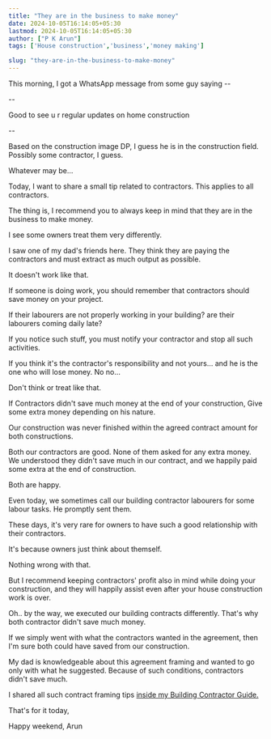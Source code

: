 ```yaml
---
title: "They are in the business to make money"
date: 2024-10-05T16:14:05+05:30
lastmod: 2024-10-05T16:14:05+05:30
author: ["P K Arun"]
tags: ['House construction','business','money making']

slug: "they-are-in-the-business-to-make-money"
---
```


This morning, I got a WhatsApp message from some guy saying --

--

Good to see u r regular updates on home construction

--

Based on the construction image DP, I guess he is in the construction field. Possibly some contractor, I guess.

Whatever may be…

Today, I want to share a small tip related to contractors. This applies to all contractors.

The thing is, I recommend you to always keep in mind that they are in the business to make money.

I see some owners treat them very differently.

I saw one of my dad's friends here. They think they are paying the contractors and must extract as much output as possible.

It doesn't work like that.

If someone is doing work, you should remember that contractors should save money on your project.

If their labourers are not properly working in your building? are their labourers coming daily late?

If you notice such stuff, you must notify your contractor and stop all such activities.

If you think it's the contractor's responsibility and not yours… and he is the one who will lose money. No no…

Don't think or treat like that.

If Contractors didn't save much money at the end of your construction, Give some extra money depending on his nature.

Our construction was never finished within the agreed contract amount for both constructions.

Both our contractors are good. None of them asked for any extra money. We understood they didn't save much in our contract, and we happily paid some extra at the end of construction.

Both are happy.

Even today, we sometimes call our building contractor labourers for some labour tasks. He promptly sent them.

These days, it's very rare for owners to have such a good relationship with their contractors.

It's because owners just think about themself.

Nothing wrong with that.

But I recommend keeping contractors' profit also in mind while doing your construction, and they will happily assist even after your house construction work is over.

Oh.. by the way, we executed our building contracts differently. That's why both contractor didn't save much money.

If we simply went with what the contractors wanted in the agreement, then I'm sure both could have saved from our construction.

My dad is knowledgeable about this agreement framing and wanted to go only with what he suggested. Because of such conditions, contractors didn't save much.

I shared all such contract framing tips [inside my Building Contractor Guide.](https://houseconstructionguide.com/building-contractor-guide/)

That's for it today,

Happy weekend,
Arun
